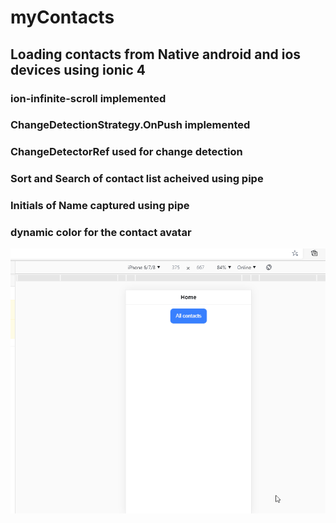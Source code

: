 # myContacts

## Loading contacts from Native android and ios devices using ionic 4

### ion-infinite-scroll implemented
### ChangeDetectionStrategy.OnPush implemented
### ChangeDetectorRef used for change detection
### Sort and Search of contact list acheived using pipe
### Initials of Name captured using pipe
### dynamic color for the contact avatar

![](myContactsPreview.gif)
